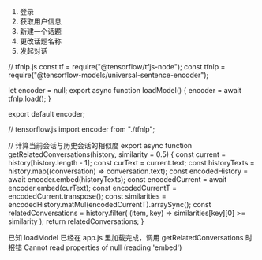 1. 登录
2. 获取用户信息
3. 新建一个话题
4. 更改话题名称
5. 发起对话

// tfnlp.js
const tf = require("@tensorflow/tfjs-node");
const tfnlp = require("@tensorflow-models/universal-sentence-encoder");

let encoder = null;
export async function loadModel() {
encoder = await tfnlp.load();
}

export default encoder;

// tensorflow.js
import encoder from "./tfnlp";

// 计算当前会话与历史会话的相似度
export async function getRelatedConversations(history, similarity = 0.5) {
const current = history[history.length - 1];
const curText = current.text;
const historyTexts = history.map((conversation) => conversation.text);
const encodedHistory = await encoder.embed(historyTexts);
const encodedCurrent = await encoder.embed(curText);
const encodedCurrentT = encodedCurrent.transpose();
const similarities = encodedHistory.matMul(encodedCurrentT).arraySync();
const relatedConversations = history.filter(
(item, key) => similarities[key][0] >= similarity
);
return relatedConversations;
}

已知 loadModel 已经在 app.js 里加载完成，调用 getRelatedConversations 时报错 Cannot read properties of null (reading 'embed')
